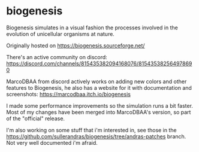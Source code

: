 # biogenesis
Biogenesis simulates in a visual fashion the processes involved in the evolution of unicellular organisms at nature.

Originally hosted on https://biogenesis.sourceforge.net/

There's an active community on discord: https://discord.com/channels/815435382094168076/815435382564978690

MarcoDBAA from discord actively works on adding new colors and other features to Biogenesis, he also has a website for it with documentation and screenshots: https://marcodbaa.itch.io/biogenesis

I made some performance improvements so the simulation runs a bit faster. Most of my changes have been merged into MarcoDBAA's version, so part of the "official" release.

I'm also working on some stuff that i'm interested in, see those in the https://github.com/sullerandras/biogenesis/tree/andras-patches branch. Not very well documented i'm afraid.
